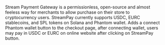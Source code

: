 Stream Payment Gateway is a permissionless, open-source and almost feeless way for merchants to allow purchase on their store to cryptocurrency users. StreamPay currently supports USDC, EURC stablecoins, and SPL tokens on Solana and Phantom wallet. Adds a connect Phantom wallet button to the checkout page, after connecting wallet, users may pay in USDC or EURC on online website after clicking on StreamPay button.